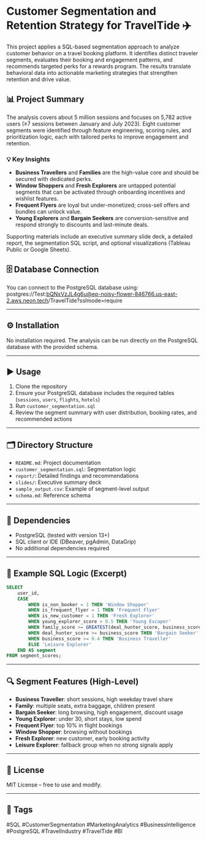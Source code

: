 # Customer Segmentation and Retention Strategy for TravelTide ✈️

This project applies a SQL-based segmentation approach to analyze customer behavior on a travel booking platform. It identifies distinct traveler segments, evaluates their booking and engagement patterns, and recommends targeted perks for a rewards program. The results translate behavioral data into actionable marketing strategies that strengthen retention and drive value.

## 📊 Project Summary

The analysis covers about 5 million sessions and focuses on 5,782 active users (≥7 sessions between January and July 2023). Eight customer segments were identified through feature engineering, scoring rules, and prioritization logic, each with tailored perks to improve engagement and retention.

### 💡 Key Insights

- **Business Travellers** and **Families** are the high-value core and should be secured with dedicated perks.
- **Window Shoppers** and **Fresh Explorers** are untapped potential segments that can be activated through onboarding incentives and wishlist features.
- **Frequent Flyers** are loyal but under-monetized; cross-sell offers and bundles can unlock value.
- **Young Explorers** and **Bargain Seekers** are conversion-sensitive and respond strongly to discounts and last-minute deals.

Supporting materials include an executive summary slide deck, a detailed report, the segmentation SQL script, and optional visualizations (Tableau Public or Google Sheets).

## 🗄️ Database Connection

You can connect to the PostgreSQL database using: 
postgres://Test:bQNxVzJL4g6u@ep-noisy-flower-846766.us-east-2.aws.neon.tech/TravelTide?sslmode=require

---

## ⚙️ Installation

No installation required. The analysis can be run directly on the PostgreSQL database with the provided schema.

---

## ▶️ Usage

1. Clone the repository
2. Ensure your PostgreSQL database includes the required tables (`sessions`, `users`, `flights`, `hotels`)
3. Run `customer_segmentation.sql`
4. Review the segment summary with user distribution, booking rates, and recommended actions

---

## 🗂️ Directory Structure

- `README.md`: Project documentation
- `customer_segmentation.sql`: Segmentation logic
- `report/`: Detailed findings and recommendations
- `slides/`: Executive summary deck
- `sample_output.csv`: Example of segment-level output
- `schema.md`: Reference schema

---

## 🔧 Dependencies

- PostgreSQL (tested with version 13+)
- SQL client or IDE (DBeaver, pgAdmin, DataGrip)
- No additional dependencies required

---

## 📝 Example SQL Logic (Excerpt)

```sql
SELECT
    user_id,
    CASE
        WHEN is_non_booker = 1 THEN 'Window Shopper'
        WHEN is_frequent_flyer = 1 THEN 'Frequent Flyer'
        WHEN is_new_customer = 1 THEN 'Fresh Explorer'
        WHEN young_explorer_score > 0.5 THEN 'Young Escaper'
        WHEN family_score >= GREATEST(deal_hunter_score, business_score) THEN 'Family'
        WHEN deal_hunter_score >= business_score THEN 'Bargain Seeker'
        WHEN business_score >= 0.4 THEN 'Business Traveller'
        ELSE 'Leisure Explorer'
    END AS segment
FROM segment_scores;
```
---

## 🔍 Segment Features (High-Level)

- **Business Traveller**: short sessions, high weekday travel share
- **Family**: multiple seats, extra baggage, children present
- **Bargain Seeker**: long browsing, high engagement, discount usage
- **Young Explorer**: under 30, short stays, low spend
- **Frequent Flyer**: top 10% in flight bookings
- **Window Shopper**: browsing without bookings
- **Fresh Explorer**: new customer, early booking activity
- **Leisure Explorer**: fallback group when no strong signals apply

---

## 📜 License

MIT License – free to use and modify.

---

## 🔖 Tags

#SQL #CustomerSegmentation #MarketingAnalytics #BusinessIntelligence #PostgreSQL #TravelIndustry #TravelTide #BI
